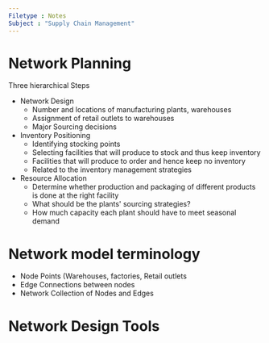 ```yaml
---
Filetype : Notes
Subject : "Supply Chain Management"
---
```


# Network Planning

Three hierarchical Steps

- Network Design
  - Number and locations of manufacturing plants, warehouses
  - Assignment of retail outlets to warehouses
  - Major Sourcing decisions
- Inventory Positioning
  - Identifying stocking points
  - Selecting facilities that will produce to stock and thus keep inventory
  - Facilities that will produce to order and hence keep no inventory
  - Related to the inventory management strategies
- Resource Allocation
  - Determine whether production and packaging of different products is done at the right facility
  - What should be the plants' sourcing strategies?
  - How much capacity each plant should have to meet seasonal demand

# Network model terminology
- Node
      Points (Warehouses, factories, Retail outlets
- Edge
    Connections between nodes
- Network
    Collection of Nodes and Edges

# Network Design Tools